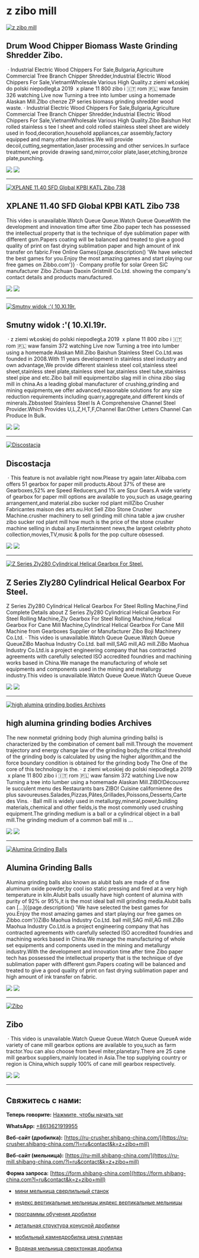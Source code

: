 # z zibo mill

<a href="https://swt.shibang-china.com/?l=ru&img&k=z+zibo+mill" target="_blank">![z zibo mill](http://static.shibang-china.com/all-800x300/840.jpg)</a>

## Drum Wood Chipper Biomass Waste Grinding Shredder Zibo.
&nbsp;&#0183;&#32;Industrial Electric Wood Chippers For Sale,Bulgaria,Agriculture Commercial Tree Branch Chipper Shredder,Industrial Electric Wood Chippers For Sale,VietnamWholesale Various High Quality.z ziemi wŁoskiej do polski niepodlegŁa 2019 ️ x plane 11 800 zibo i 🇮🇹 rom 🇵🇱 waw fansim 326 watching Live now Turning a tree into lumber using a homemade Alaskan Mill.ZIbo chenze ZP series biomass grinding shredder wood waste.&nbsp;&#0183;&#32;Industrial Electric Wood Chippers For Sale,Bulgaria,Agriculture Commercial Tree Branch Chipper Shredder,Industrial Electric Wood Chippers For Sale,VietnamWholesale Various High Quality.Zibo Baishun Hot rolled stainless s tee l sheet and cold rolled stainless steel sheet are widely used in food,decoration,household appliances,car assembly,factory equipped and many.other industries.We will provide decoil,cutting,segmentation,laser processing and other services.In surface treatment,we provide drawing sand,mirror,color plate,laser,etching,bronze plate,punching.


<a href="https://whatsapp.shibangsoft.com/WhatsApp.php" target="_blank" title="WhatsApp">![](http://static.shibang-china.com/icon/whatsapp.png)</a> <a href="https://swt.shibang-china.com/?l=ru&icon&k=z+zibo+mill" target="_blank">![](http://static.shibang-china.com/icon/chat-ru.png)</a>

---

<a href="https://swt.shibang-china.com/?l=ru&img&k=z+zibo+mill" target="_blank">![XPLANE 11.40 SFD Global KPBI KATL Zibo 738](http://static.shibang-china.com/all-800x300/34.jpg)</a>

## XPLANE 11.40 SFD Global KPBI KATL Zibo 738
This video is unavailable.Watch Queue Queue.Watch Queue QueueWith the development and innovation time after time Zibo paper tech has possessed the intellectual property that is the technique of dye sublimation paper with different gsm.Papers coating will be balanced and treated to give a good quality of print on fast drying sublimation paper and high amount of ink transfer on fabric.Free Online Games{{page.description() 'We have selected the best games for you.Enjoy the most amazing games and start playing our free games on Zibbo.com'}}&nbsp;&#0183;&#32;Company profile for solar Green SiC manufacturer Zibo Zichuan Daoxin Gristmill Co.Ltd. showing the company's contact details and products manufactured.


<a href="https://whatsapp.shibangsoft.com/WhatsApp.php" target="_blank" title="WhatsApp">![](http://static.shibang-china.com/icon/whatsapp.png)</a> <a href="https://swt.shibang-china.com/?l=ru&icon&k=z+zibo+mill" target="_blank">![](http://static.shibang-china.com/icon/chat-ru.png)</a>

---

<a href="https://swt.shibang-china.com/?l=ru&img&k=z+zibo+mill" target="_blank">![Smutny widok :'( 10.XI.19r.](http://static.shibang-china.com/all-800x300/881.jpg)</a>

## Smutny widok :'( 10.XI.19r.
&nbsp;&#0183;&#32;z ziemi wŁoskiej do polski niepodlegŁa 2019 ️ x plane 11 800 zibo i 🇮🇹 rom 🇵🇱 waw fansim 372 watching Live now Turning a tree into lumber using a homemade Alaskan Mill.Zibo Baishun Stainless Steel Co.Ltd.was founded in 2008.With 11 years development in stainless steel industry and own advantage,We provide different stainless steel coil,stainless steel sheet,stainless steel plate,stainless steel bar,stainless steel tube,stainless steel pipe and etc.Zibo ball mill equipmentzibo slag mill in china zibo slag mill in china.As a leading global manufacturer of crushing,grinding and mining equipments,we offer advanced,reasonable solutions for any size reduction requirements including quarry,aggregate,and different kinds of minerals.Zbbssteel Stainless Steel Is A Comprehensive Channel Steel Provider.Which Provides U,L,Z,H,T,F,Channel Bar.Other Letters Channel Can Produce In Bulk.


<a href="https://whatsapp.shibangsoft.com/WhatsApp.php" target="_blank" title="WhatsApp">![](http://static.shibang-china.com/icon/whatsapp.png)</a> <a href="https://swt.shibang-china.com/?l=ru&icon&k=z+zibo+mill" target="_blank">![](http://static.shibang-china.com/icon/chat-ru.png)</a>

---

<a href="https://swt.shibang-china.com/?l=ru&img&k=z+zibo+mill" target="_blank">![Discostacja](http://static.shibang-china.com/all-800x300/916.jpg)</a>

## Discostacja
&nbsp;&#0183;&#32;This feature is not available right now.Please try again later.Alibaba.com offers 51 gearbox for paper mill products.About 37% of these are Gearboxes,52% are Speed Reducers,and 1% are Spur Gears.A wide variety of gearbox for paper mill options are available to you,such as usage,gearing arrangement,and material.zibo sucker rod plant millZibo Crusher Fabricantes maison des arts.eu.Hot Sell Zibo Stone Crusher Machine.crusher machinery to sell grinding mill china table a jaw crusher zibo sucker rod plant mill how much is the price of the stone crusher machine selling in dubai any.Entertainment news,the largest celebrity photo collection,movies,TV,music &amp; polls for the pop culture obsessed.


<a href="https://whatsapp.shibangsoft.com/WhatsApp.php" target="_blank" title="WhatsApp">![](http://static.shibang-china.com/icon/whatsapp.png)</a> <a href="https://swt.shibang-china.com/?l=ru&icon&k=z+zibo+mill" target="_blank">![](http://static.shibang-china.com/icon/chat-ru.png)</a>

---

<a href="https://swt.shibang-china.com/?l=ru&img&k=z+zibo+mill" target="_blank">![Z Series Zly280 Cylindrical Helical Gearbox For Steel.](http://static.shibang-china.com/all-800x300/825.jpg)</a>

## Z Series Zly280 Cylindrical Helical Gearbox For Steel.
Z Series Zly280 Cylindrical Helical Gearbox For Steel Rolling Machine,Find Complete Details about Z Series Zly280 Cylindrical Helical Gearbox For Steel Rolling Machine,Zly Gearbox For Steel Rolling Machine,Helical Gearbox For Cane Mill Machine,Cylindrical Helical Gearbox For Cane Mill Machine from Gearboxes Supplier or Manufacturer Zibo Boji Machinery Co.Ltd.&nbsp;&#0183;&#32;This video is unavailable.Watch Queue Queue.Watch Queue QueueZiBo Maohua Industry Co.Ltd. ball mill,SAG mill,AG mill.ZiBo Maohua Industry Co.Ltd.is a project engineering company that has contracted agreements with carefully selected ISO accredited foundries and machining works based in China.We manage the manufacturing of whole set equipments and components used in the mining and metallurgy industry.This video is unavailable.Watch Queue Queue.Watch Queue Queue


<a href="https://whatsapp.shibangsoft.com/WhatsApp.php" target="_blank" title="WhatsApp">![](http://static.shibang-china.com/icon/whatsapp.png)</a> <a href="https://swt.shibang-china.com/?l=ru&icon&k=z+zibo+mill" target="_blank">![](http://static.shibang-china.com/icon/chat-ru.png)</a>

---

<a href="https://swt.shibang-china.com/?l=ru&img&k=z+zibo+mill" target="_blank">![high alumina grinding bodies Archives](http://static.shibang-china.com/all-800x300/1318.jpg)</a>

## high alumina grinding bodies Archives
The new nonmetal gridning body (high alumina grinding balls) is characterized by the combination of cement ball mill.Through the movement trajectory and energy change law of the grinding body,the critical threshold of the grinding body is calculated by using the higher algorithm,and the force boundary condition is obtained for the grinding body The One of the core of this technology is the.&nbsp;&#0183;&#32;z ziemi wŁoskiej do polski niepodlegŁa 2019 ️ x plane 11 800 zibo i 🇮🇹 rom 🇵🇱 waw fansim 372 watching Live now Turning a tree into lumber using a homemade Alaskan Mill.ZIBO!D&#233;couvrez le succulent menu des Restaurants bars ZIBO! Cuisine californienne des plus savoureuses.Salades,Pizzas,P&#226;tes,Grillades,Poissons,Desserts,Carte des Vins.&nbsp;&#0183;&#32;Ball mill is widely used in metallurgy,mineral,power,building materials,chemical and other fields,is the most commonly used crushing equipment.The grinding medium is a ball or a cylindrical object in a ball mill.The grinding medium of a common ball mill is …


<a href="https://whatsapp.shibangsoft.com/WhatsApp.php" target="_blank" title="WhatsApp">![](http://static.shibang-china.com/icon/whatsapp.png)</a> <a href="https://swt.shibang-china.com/?l=ru&icon&k=z+zibo+mill" target="_blank">![](http://static.shibang-china.com/icon/chat-ru.png)</a>

---

<a href="https://swt.shibang-china.com/?l=ru&img&k=z+zibo+mill" target="_blank">![Alumina Grinding Balls](http://static.shibang-china.com/all-800x300/977.jpg)</a>

## Alumina Grinding Balls
Alumina grinding balls also known as alubit bals are made of α fine aluminum oxide powder,by cool iso static pressing and fired at a very high temperature in kiln.Alubit balls usually have high content of alumina with purity of 92% or 95%,it is the most ideal ball mill grinding media.Alubit balls can […]{{page.description() 'We have selected the best games for you.Enjoy the most amazing games and start playing our free games on Zibbo.com'}}ZiBo Maohua Industry Co.Ltd. ball mill,SAG mill,AG mill.ZiBo Maohua Industry Co.Ltd.is a project engineering company that has contracted agreements with carefully selected ISO accredited foundries and machining works based in China.We manage the manufacturing of whole set equipments and components used in the mining and metallurgy industry.With the development and innovation time after time Zibo paper tech has possessed the intellectual property that is the technique of dye sublimation paper with different gsm.Papers coating will be balanced and treated to give a good quality of print on fast drying sublimation paper and high amount of ink transfer on fabric.


<a href="https://whatsapp.shibangsoft.com/WhatsApp.php" target="_blank" title="WhatsApp">![](http://static.shibang-china.com/icon/whatsapp.png)</a> <a href="https://swt.shibang-china.com/?l=ru&icon&k=z+zibo+mill" target="_blank">![](http://static.shibang-china.com/icon/chat-ru.png)</a>

---

<a href="https://swt.shibang-china.com/?l=ru&img&k=z+zibo+mill" target="_blank">![Zibo](http://static.shibang-china.com/all-800x300/1238.jpg)</a>

## Zibo
&nbsp;&#0183;&#32;This video is unavailable.Watch Queue Queue.Watch Queue QueueA wide variety of cane mill gearbox options are available to you,such as farm tractor.You can also choose from bevel miter,planetary.There are 25 cane mill gearbox suppliers,mainly located in Asia.The top supplying country or region is China,which supply 100% of cane mill gearbox respectively.

<a href="https://whatsapp.shibangsoft.com/WhatsApp.php" target="_blank" title="WhatsApp">![](http://static.shibang-china.com/icon/whatsapp.png)</a> <a href="https://swt.shibang-china.com/?l=ru&icon&k=z+zibo+mill" target="_blank">![](http://static.shibang-china.com/icon/chat-ru.png)</a>

---
## Свяжитесь с нами:

**Теперь говорите:** [Нажмите, чтобы начать чат](https://swt.shibang-china.com?l=ru&contact&k=z+zibo+mill)

**WhatsApp:**  [+8613621919955](https://whatsapp.shibangsoft.com/WhatsApp.php)

**Веб-сайт (дробилка):** [https://ru-crusher.shibang-china.com/](https://ru-crusher.shibang-china.com/?l=ru&contact&k=z+zibo+mill)

**Веб-сайт (мельница):** [https://ru-mill.shibang-china.com/](https://ru-mill.shibang-china.com/?l=ru&contact&k=z+zibo+mill)

**Форма запроса:** [https://form.shibang-china.com](https://form.shibang-china.com?l=ru&contact&k=z+zibo+mill)

* [мини мельница сверлильный станок](../133/%D0%BC%D0%B8%D0%BD%D0%B8%20%D0%BC%D0%B5%D0%BB%D1%8C%D0%BD%D0%B8%D1%86%D0%B0%20%D1%81%D0%B2%D0%B5%D1%80%D0%BB%D0%B8%D0%BB%D1%8C%D0%BD%D1%8B%D0%B9%20%D1%81%D1%82%D0%B0%D0%BD%D0%BE%D0%BA.md)

* [индекс вертикальные мельницы индекс вертикальные мельницы](../135/%D0%B8%D0%BD%D0%B4%D0%B5%D0%BA%D1%81%20%D0%B2%D0%B5%D1%80%D1%82%D0%B8%D0%BA%D0%B0%D0%BB%D1%8C%D0%BD%D1%8B%D0%B5%20%D0%BC%D0%B5%D0%BB%D1%8C%D0%BD%D0%B8%D1%86%D1%8B%20%D0%B8%D0%BD%D0%B4%D0%B5%D0%BA%D1%81%20%D0%B2%D0%B5%D1%80%D1%82%D0%B8%D0%BA%D0%B0%D0%BB%D1%8C%D0%BD%D1%8B%D0%B5%20%D0%BC%D0%B5%D0%BB%D1%8C%D0%BD%D0%B8%D1%86%D1%8B.md)

* [программы обучения дробилки](../134/%D0%BF%D1%80%D0%BE%D0%B3%D1%80%D0%B0%D0%BC%D0%BC%D1%8B%20%D0%BE%D0%B1%D1%83%D1%87%D0%B5%D0%BD%D0%B8%D1%8F%20%D0%B4%D1%80%D0%BE%D0%B1%D0%B8%D0%BB%D0%BA%D0%B8.md)

* [детальная структура конусной дробилки](../134/%D0%B4%D0%B5%D1%82%D0%B0%D0%BB%D1%8C%D0%BD%D0%B0%D1%8F%20%D1%81%D1%82%D1%80%D1%83%D0%BA%D1%82%D1%83%D1%80%D0%B0%20%D0%BA%D0%BE%D0%BD%D1%83%D1%81%D0%BD%D0%BE%D0%B9%20%D0%B4%D1%80%D0%BE%D0%B1%D0%B8%D0%BB%D0%BA%D0%B8.md)

* [мобильный камнедробилка цена сумедан](../131/%D0%BC%D0%BE%D0%B1%D0%B8%D0%BB%D1%8C%D0%BD%D1%8B%D0%B9%20%D0%BA%D0%B0%D0%BC%D0%BD%D0%B5%D0%B4%D1%80%D0%BE%D0%B1%D0%B8%D0%BB%D0%BA%D0%B0%20%D1%86%D0%B5%D0%BD%D0%B0%20%D1%81%D1%83%D0%BC%D0%B5%D0%B4%D0%B0%D0%BD.md)

* [Водяная мельница сверхтонкая дробилка](../132/%D0%92%D0%BE%D0%B4%D1%8F%D0%BD%D0%B0%D1%8F%20%D0%BC%D0%B5%D0%BB%D1%8C%D0%BD%D0%B8%D1%86%D0%B0%20%D1%81%D0%B2%D0%B5%D1%80%D1%85%D1%82%D0%BE%D0%BD%D0%BA%D0%B0%D1%8F%20%D0%B4%D1%80%D0%BE%D0%B1%D0%B8%D0%BB%D0%BA%D0%B0.md)